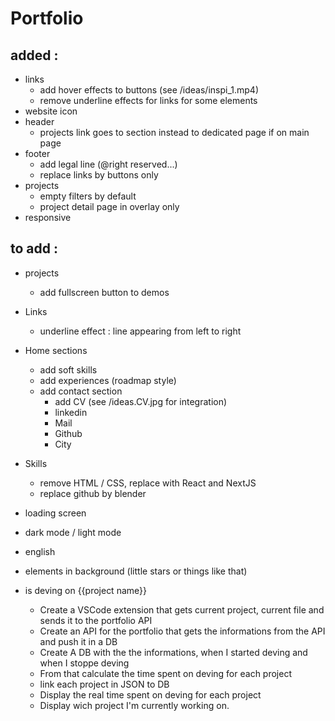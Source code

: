 # Portfolio

## added :

-   links
    -   add hover effects to buttons (see /ideas/inspi_1.mp4)
    -   remove underline effects for links for some elements
-   website icon
-   header
    -   projects link goes to section instead to dedicated page if on main page
-   footer
    -   add legal line (@right reserved...)
    -   replace links by buttons only
-   projects
    -   empty filters by default
    -   project detail page in overlay only
-   responsive

## to add :

-   projects
    -   add fullscreen button to demos
-   Links
    -   underline effect : line appearing from left to right
-   Home sections
    -   add soft skills
    -   add experiences (roadmap style)
    -   add contact section
        -   add CV (see /ideas.CV.jpg for integration)
        -   linkedin
        -   Mail
        -   Github
        -   City
-   Skills

    -   remove HTML / CSS, replace with React and NextJS
    -   replace github by blender

-   loading screen
-   dark mode / light mode
-   english
-   elements in background (little stars or things like that)
-   is deving on {{project name}}
    -   Create a VSCode extension that gets current project, current file and sends it to the portfolio API
    -   Create an API for the portfolio that gets the informations from the API and push it in a DB
    -   Create A DB with the the informations, when I started deving and when I stoppe deving
    -   From that calculate the time spent on deving for each project
    -   link each project in JSON to DB
    -   Display the real time spent on deving for each project
    -   Display wich project I'm currently working on.
